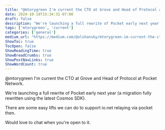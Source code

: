 ```yaml
---
title: "@mtorygreen I'm current the CTO at Grove and Head of Protocol at Pocket Network."
date: 2024-10-18T15:34:31-07:00
draft: false
description: "We're launching a full rewrite of Pocket early next year (a migration fully rewritten using the latest Cosmos SDK)."
tags: ['mtorygreen', 'current']
categories: ['general']
medium_url: "https://medium.com/@olshansky/mtorygreen-im-current-the-cto-at-grove-and-head-of-protocol-at-pocket-network-92cde016e109"
ShowToc: true
TocOpen: false
ShowReadingTime: true
ShowBreadCrumbs: true
ShowPostNavLinks: true
ShowWordCount: true
---
```


@mtorygreen I'm current the CTO at Grove and Head of Protocol at Pocket Network.

We're launching a full rewrite of Pocket early next year (a migration fully rewritten using the latest Cosmos SDK).

There are some easy lifts we can do to support io.net relaying via pocket then.

Would love to chat when you're open to it.